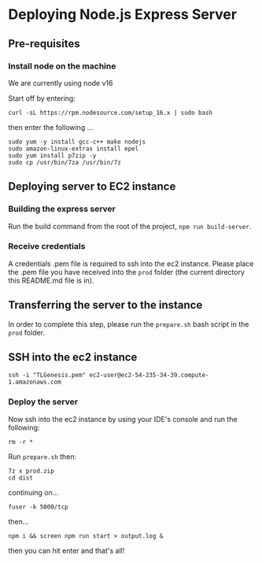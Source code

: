 # Deploying Node.js Express Server

## Pre-requisites

### Install node on the machine
We are currently using node v16

Start off by entering:
```
curl -sL https://rpm.nodesource.com/setup_16.x | sudo bash
```
then enter the following ...
```
sudo yum -y install gcc-c++ make nodejs
sudo amazon-linux-extras install epel
sudo yum install p7zip -y
sudo cp /usr/bin/7za /usr/bin/7z
```

## Deploying server to EC2 instance

### Building the express server

Run the build command from the root of the project, `npm run build-server`.

### Receive credentials
A credentials .pem file is required to ssh into the ec2 instance. Please place the .pem file you have received into the `prod` folder (the current directory this README.md file is in).

## Transferring the server to the instance
In order to complete this step, please run the `prepare.sh` bash script in the `prod` folder.

## SSH into the ec2 instance
```
ssh -i "TLGenesis.pem" ec2-user@ec2-54-235-34-39.compute-1.amazonaws.com
```

### Deploy the server
Now ssh into the ec2 instance by using your IDE's console and run the following:
```
rm -r *
```
Run `prepare.sh` then:

```
7z x prod.zip
cd dist
```
continuing on...
```
fuser -k 5000/tcp
```
then...
```
npm i && screen npm run start > output.log &
```
then you can hit enter and that's all!
